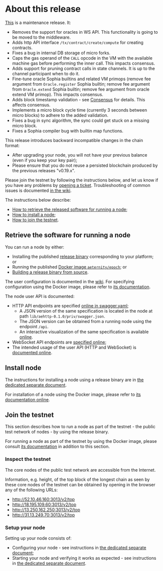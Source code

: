 # About this release

[This][this-release] is a maintenance release.
It:
* Removes the support for oracles in WS API. This functionality is going to be moved to the middleware.
* Adds http API interface `/tx/contract/create/compute` for creating contracts.
* Fixes a bug in internal DB storage of micro forks.
* Caps the gas operand of the `CALL` opcode in the VM with the available machine gas before performing the inner call. This impacts consensus.
* Adds support for pruning contract calls in state channels. It is up to the
  channel participant when to do it.
* Fine-tune oracle Sophia builtins and related VM primops (remove fee argument from `Oracle.register` Sophia builtin; remove fee argument from `Oracle.extend` Sophia builtin; remove fee argument from oracle extend VM primop). This impacts consensus.
* Adds block timestamp validation - see [Consensus][consensus] for details.
  This affects consensus.
* Implements a micro block cycle time (currently 3 seconds between micro blocks) to adhere to the added validation.
* Fixes a bug in sync algorithm, the sync could get stuck on a missing micro block.
* Fixes a Sophia compiler bug with builtin map functions.

[this-release]: https://github.com/aeternity/epoch/releases/tag/v0.20.0
[consensus]: https://github.com/aeternity/protocol/blob/epoch-v0.20.0/consensus/consensus.md

This release introduces backward incompatible changes in the chain format:
* After upgrading your node, you will not have your previous balance (even if you keep your key pair);
* Please ensure that you do not reuse a persisted blockchain produced by the previous releases "v0.19.x".

Please join the testnet by following the instructions below, and let us know if you have any problems by [opening a ticket](https://github.com/aeternity/epoch/issues).
Troubleshooting of common issues is documented [in the wiki](https://github.com/aeternity/epoch/wiki/Troubleshooting).

The instructions below describe:
* [How to retrieve the released software for running a node](#retrieve-the-software-for-running-a-node);
* [How to install a node](#install-node);
* [How to join the testnet](#join-the-testnet).

## Retrieve the software for running a node

You can run a node by either:
* Installing the published [release binary][this-release] corresponding to your platform; or
* Running the published [Docker image `aeternity/epoch`][docker]; or
* [Building a release binary from source][build].

[docker]: https://github.com/aeternity/epoch/blob/v0.20.0/docs/docker.md
[build]: https://github.com/aeternity/epoch/blob/v0.20.0/docs/build.md

The user configuration is documented in the [wiki](https://github.com/aeternity/epoch/wiki/User-provided-configuration).
For specifying configuration using the Docker image, please refer to [its documentation][docker].

The node user API is documented:
* HTTP API endpoints are specified [online in swagger.yaml][swagger-yaml];
  * A JSON version of the same specification is located in the node at path `lib/aehttp-0.1.0/priv/swagger.json`.
  * The JSON version can be obtained from a running node using the endpoint `/api`.
  * An interactive visualization of the same specification is available [online][swagger-ui].
* WebSocket API endpoints are [specified online][api-doc];
* The intended usage of the user API (HTTP and WebSocket) is [documented online][api-doc].

[swagger-yaml]: https://github.com/aeternity/epoch/blob/v0.20.0/config/swagger.yaml
[swagger-ui]: https://aeternity.github.io/epoch-api-docs/?config=https://raw.githubusercontent.com/aeternity/epoch/v0.20.0/apps/aehttp/priv/swagger.json
[api-doc]: https://github.com/aeternity/protocol/blob/epoch-v0.20.0/epoch/api/README.md

## Install node

The instructions for installing a node using a release binary are in [the dedicated separate document](../../docs/installation.md).

For installation of a node using the Docker image, please refer to [its documentation online][docker].

## Join the testnet

This section describes how to run a node as part of the testnet - the public test network of nodes - by using the release binary.

For running a node as part of the testnet by using the Docker image, please consult [its documentation][docker] in addition to this section.

### Inspect the testnet

The core nodes of the public test network are accessible from the Internet.

Information, e.g. height, of the top block of the longest chain as seen by these core nodes of the testnet can be obtained by opening in the browser any of the following URLs:
* http://52.10.46.160:3013/v2/top
* http://18.195.109.60:3013/v2/top
* http://13.250.162.250:3013/v2/top
* http://31.13.249.70:3013/v2/top

### Setup your node

Setting up your node consists of:
* Configuring your node - see instructions in [the dedicated separate document](../../docs/configuration.md);
* Starting your node and verifying it works as expected - see instructions in [the dedicated separate document](../../docs/operation.md).
